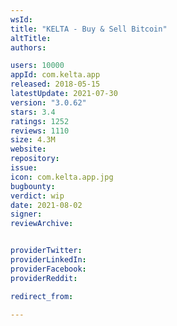 ```yaml
---
wsId: 
title: "KELTA - Buy & Sell Bitcoin"
altTitle: 
authors:

users: 10000
appId: com.kelta.app
released: 2018-05-15
latestUpdate: 2021-07-30
version: "3.0.62"
stars: 3.4
ratings: 1252
reviews: 1110
size: 4.3M
website: 
repository: 
issue: 
icon: com.kelta.app.jpg
bugbounty: 
verdict: wip
date: 2021-08-02
signer: 
reviewArchive:


providerTwitter: 
providerLinkedIn: 
providerFacebook: 
providerReddit: 

redirect_from:

---
```



